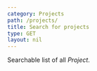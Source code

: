 ```yaml
---
category: Projects
path: /projects/
title: Search for projects
type: GET
layout: nil
---
```


Searchable list of all _Project_.